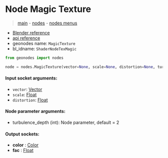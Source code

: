 # Node Magic Texture

> [main](../structure.md) - [nodes](nodes.md) - [nodes menus](nodes_menus.md)

- [Blender reference](https://docs.blender.org/manual/en/latest/modeling/geometry_nodes/texture/magic.html)
- [api reference](https://docs.blender.org/api/current/bpy.types.ShaderNodeTexMagic.html)
- geonodes name: `MagicTexture`
- bl_idname: `ShaderNodeTexMagic`

```python
from geonodes import nodes

node = nodes.MagicTexture(vector=None, scale=None, distortion=None, turbulence_depth=2)
```

#### Input socket arguments:

- `vector`: [Vector](Vector.md)
- `scale`: [Float](Float.md)
- `distortion`: [Float](Float.md)

#### Node parameter arguments:

- turbulence_depth (int): Node parameter, default = 2

#### Output sockets:

- **color** : [Color](Color.md)
- **fac** : [Float](Float.md)

